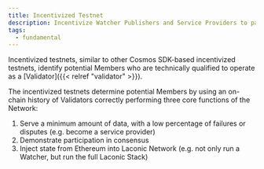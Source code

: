 ```yaml
---
title: Incentivized Testnet
description: Incentivize Watcher Publishers and Service Providers to participate in the Laconic Network in exchange for LNT
tags:
  - fundamental
---
```


Incentivized testnets, similar to other Cosmos SDK-based incentivized testnets, identify potential Members who are technically qualified to operate as a [Validator]({{< relref "validator" >}}).

The incentivized testnets determine potential Members by using an on-chain history of Validators correctly performing three core functions of the Network:

1. Serve a minimum amount of data, with a low percentage of failures or disputes (e.g. become a service provider)
2. Demonstrate participation in consensus
3. Inject state from Ethereum into Laconic Network (e.g. not only run a Watcher, but run the full Laconic Stack)
